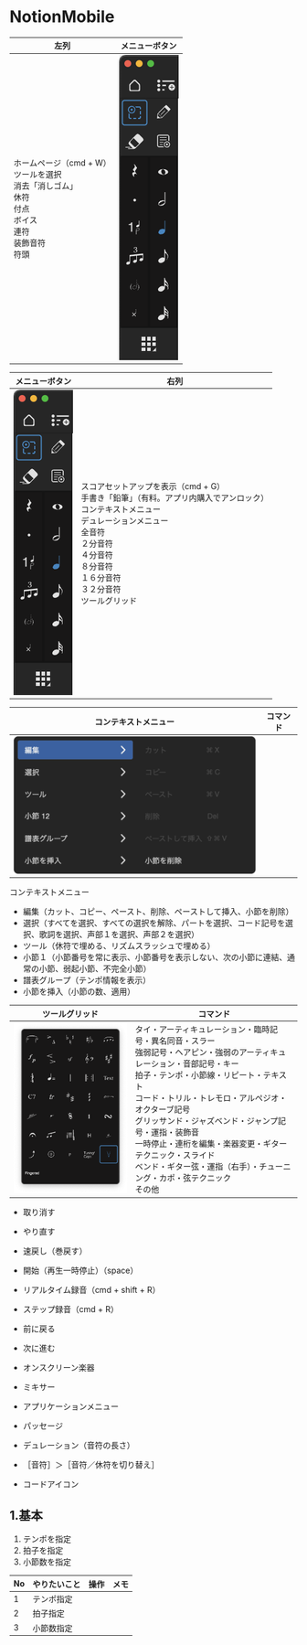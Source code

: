 # NotionMobile
|左列|メニューボタン|
|--|--|
|ホームページ（cmd + W）<br>ツールを選択<br>消去「消しゴム」<br>休符<br>付点<br>ボイス<br>連符<br>装飾音符<br>符頭|![メニューボタン](./images/cmd_button.png)  
  

|メニューボタン|右列|
|--|--|
|![メニューボタン](./images/cmd_button.png)|スコアセットアップを表示（cmd + G）<br>手書き「鉛筆」（有料。アプリ内購入でアンロック）<br>コンテキストメニュー<br>デュレーションメニュー<br>全音符<br>２分音符<br>４分音符<br>８分音符<br>１６分音符<br>３２分音符<br>ツールグリッド|

|コンテキストメニュー|コマンド|
|--|--|
|![メニューボタン](./images/context_menu.png)||

コンテキストメニュー
- 編集（カット、コピー、ペースト、削除、ペーストして挿入、小節を削除）
- 選択（すべてを選択、すべての選択を解除、パートを選択、コード記号を選択、歌詞を選択、声部１を選択、声部２を選択）
- ツール（休符で埋める、リズムスラッシュで埋める）
- 小節１（小節番号を常に表示、小節番号を表示しない、次の小節に連結、通常の小節、弱起小節、不完全小節）
- 譜表グループ（テンポ情報を表示）
- 小節を挿入（小節の数、適用）

|ツールグリッド|コマンド|
|--|--|
|![メニューボタン](./images/tool_grid.png)|タイ・アーティキュレーション・臨時記号・異名同音・スラー<br>強弱記号・ヘアピン・強弱のアーティキュレーション・音部記号・キー<br>拍子・テンポ・小節線・リピート・テキスト<br>コード・トリル・トレモロ・アルペジオ・オクターブ記号<br>グリッサンド・ジャズベンド・ジャンプ記号・運指・装飾音<br>一時停止・連桁を編集・楽器変更・ギターテクニック・スライド<br>ベンド・ギター弦・運指（右手）・チューニング・カポ・弦テクニック<br>その他|

- 取り消す
- やり直す

- 速戻し（巻戻す）
- 開始（再生一時停止）（space）
- リアルタイム録音（cmd + shift + R）
- ステップ録音（cmd + R）
- 前に戻る
- 次に進む

- オンスクリーン楽器
- ミキサー
- アプリケーションメニュー

- パッセージ  
- デュレーション（音符の長さ）  
- ［音符］＞［音符／休符を切り替え］  
- コードアイコン  

## 1.基本
1. テンポを指定
2. 拍子を指定
3. 小節数を指定
  
|No|やりたいこと|操作|メモ|
|--|--|--|--|
|1|テンポ指定|||
|2|拍子指定|||
|3|小節数指定|||

